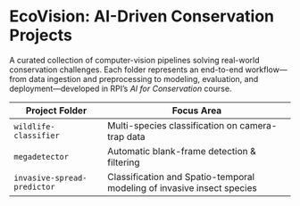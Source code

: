 # EcoVision: AI-Driven Conservation Projects

A curated collection of computer-vision pipelines solving real-world conservation challenges. Each folder represents an end-to-end workflow—from data ingestion and preprocessing to modeling, evaluation, and deployment—developed in RPI’s *AI for Conservation* course.

| Project Folder                | Focus Area                                       |
| ----------------------------- | ------------------------------------------------ |
| `wildlife-classifier`         | Multi-species classification on camera-trap data |
| `megadetector`    | Automatic blank-frame detection & filtering      |
| `invasive-spread-predictor`   | Classification and Spatio-temporal modeling of invasive insect species     |
